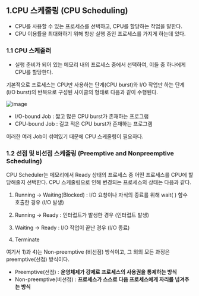 ## 1.CPU 스케줄링 (CPU Scheduling)

- CPU를 사용할 수 있는 프로세스를 선택하고, CPU를 할당하는 작업을 말한다. 
- CPU 이용률을 최대화하기 위해 항상 실행 중인 프로세스를 가지게 하는데 있다.

### 1.1 CPU 스케줄러 

- 실행 준비가 되어 있는 메모리 내의 프로세스 중에서 선택하여, 이들 중 하나에게 CPU를 할당한다.


기본적으로 프로세스는 CPU만 사용하는 단계(CPU burst)와 I/O 작업만 하는 단계(I/O burst)의 반복으로 구성된 사이클의 형태로 다음과 같이 수행된다.

![image](https://user-images.githubusercontent.com/45483116/233749530-e99e0015-167d-489d-bda8-d8997726e8eb.png)


-  I/O-bound Job : 짧고 많은 CPU burst가 존재하는 프로그램 
-  CPU-bound Job : 길고 적은 CPU burst가 존재하는 프로그램

이러한 여러 Job이 섞여있기 때문에 CPU 스케줄링이 필요하다.

### 1.2 선점 및 비선점 스케줄링 (Preemptive and Nonpreemptive Scheduling)

CPU Scheduler는 메모리에서 Ready 상태의 프로세스 중 어떤 프로세스를 CPU에 할당해줄지 선택한다. CPU 스케줄링으로 인해 변경되는 프로세스의 상태는 다음과 같다. 
 
 1) Running → Waiting(Blocked) : I/O 요청이나 자식의 종료를 위해 wait( ) 함수 호출한 경우 (I/O 발생)

 2) Running → Ready : 인터럽트가 발생한 경우 (인터럽트 발생)

 3) Waiting → Ready : I/O 작업이 끝난 경우 (I/O 종료)

 4) Terminate

여기서 1)과 4)는 Non-preemptive (비선점) 방식이고, 그 외의 모든 과정은 preemptive(선점) 방식이다. 

- Preemptive(선점) : **운영체제가 강제로 프로세스의 사용권을 통제하는 방식**
- Non-preemptive(비선점) : **프로세스가 스스로 다음 프로세스에게 자리를 넘겨주는 방식**

